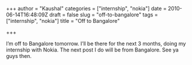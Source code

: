 +++
author = "Kaushal"
categories = ["internship", "nokia"]
date = 2010-06-14T16:48:09Z
draft = false
slug = "off-to-bangalore"
tags = ["internship", "nokia"]
title = "Off to Bangalore"

+++

I’m off to Bangalore tomorrow. I’ll be there for the next 3 months, doing my internship with Nokia. The next post I do will be from Bangalore. See ya guys then.
